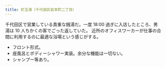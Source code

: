```yaml
---
title: 於玉湯（千代田区岩本町二丁目）
---
```


千代田区で営業している貴重な銭湯だ。一度 18:00 過ぎに入店したところ、男湯は 10 人ちかくの客でごった返していた。
近所のオフィスワーカーが仕事の合間に利用するのに最適な浴場という感じがする。

* フロント形式。
* 座風呂とボディーシャワー実装。余分な機能は一切ない。
* シャンプー等あり。
